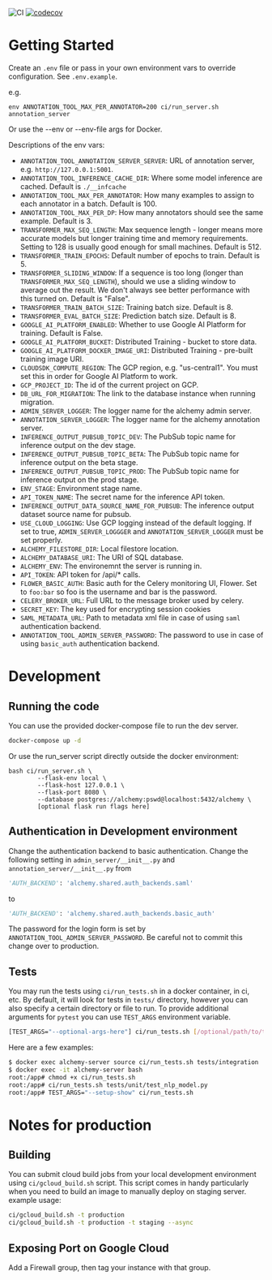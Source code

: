 ![CI](https://github.com/georgianpartners/annotation_tool/workflows/CI/badge.svg)
[![codecov](https://codecov.io/gh/georgianpartners/annotation_tool/branch/master/graph/badge.svg?token=DR90HIIVYF)](https://codecov.io/gh/georgianpartners/annotation_tool)

# Getting Started

Create an `.env` file or pass in your own environment vars to override configuration. See `.env.example`.

e.g.

```
env ANNOTATION_TOOL_MAX_PER_ANNOTATOR=200 ci/run_server.sh annotation_server
```


Or use the --env or --env-file args for Docker.

Descriptions of the env vars:

- `ANNOTATION_TOOL_ANNOTATION_SERVER_SERVER`: URL of annotation server, e.g. `http://127.0.0.1:5001`.
- `ANNOTATION_TOOL_INFERENCE_CACHE_DIR`: Where some model inference are cached. Default is `./__infcache`
- `ANNOTATION_TOOL_MAX_PER_ANNOTATOR`: How many examples to assign to each annotator in a batch. Default is 100.
- `ANNOTATION_TOOL_MAX_PER_DP`: How many annotators should see the same example. Default is 3.
- `TRANSFORMER_MAX_SEQ_LENGTH`: Max sequence length - longer means more accurate models but longer training time and memory requirements. Setting to 128 is usually good enough for small machines. Default is 512.
- `TRANSFORMER_TRAIN_EPOCHS`: Default number of epochs to train. Default is 5.
- `TRANSFORMER_SLIDING_WINDOW`: If a sequence is too long (longer than `TRANSFORMER_MAX_SEQ_LENGTH`), should we use a sliding window to average out the result. We don't always see better performance with this turned on. Default is "False".
- `TRANSFORMER_TRAIN_BATCH_SIZE`: Training batch size. Default is 8.
- `TRANSFORMER_EVAL_BATCH_SIZE`: Prediction batch size. Default is 8.
- `GOOGLE_AI_PLATFORM_ENABLED`: Whether to use Google AI Platform for training. Default is False.
- `GOOGLE_AI_PLATFORM_BUCKET`: Distributed Training - bucket to store data.
- `GOOGLE_AI_PLATFORM_DOCKER_IMAGE_URI`: Distributed Training - pre-built training image URI.
- `CLOUDSDK_COMPUTE_REGION`: The GCP region, e.g. "us-central1". You must set this in order for Google AI Platform to work.
- `GCP_PROJECT_ID`: The id of the current project on GCP.
- `DB_URL_FOR_MIGRATION`: The link to the database instance when running migration.
- `ADMIN_SERVER_LOGGER`: The logger name for the alchemy admin server.
- `ANNOTATION_SERVER_LOGGER`: The logger name for the alchemy annotation server.
- `INFERENCE_OUTPUT_PUBSUB_TOPIC_DEV`: The PubSub topic name for inference output on the dev stage.
- `INFERENCE_OUTPUT_PUBSUB_TOPIC_BETA`: The PubSub topic name for inference output on the beta stage.
- `INFERENCE_OUTPUT_PUBSUB_TOPIC_PROD`: The PubSub topic name for inference output on the prod stage.
- `ENV_STAGE`: Environment stage name.
- `API_TOKEN_NAME`: The secret name for the inference API token.
- `INFERENCE_OUTPUT_DATA_SOURCE_NAME_FOR_PUBSUB`: The inference output dataset source name for pubsub.
- `USE_CLOUD_LOGGING`: Use GCP logging instead of the default logging. If set to true, `ADMIN_SERVER_LOGGGER` and `ANNOTATION_SERVER_LOGGER` must be set properly.
- `ALCHEMY_FILESTORE_DIR`: Local filestore location.
- `ALCHEMY_DATABASE_URI`: The URI of SQL database.
- `ALCHEMY_ENV`: The environemnt the server is running in.
- `API_TOKEN`: API token for /api/* calls.
- `FLOWER_BASIC_AUTH`: Basic auth for the Celery monitoring UI, Flower. Set to `foo:bar` so foo is the username and bar is the password.
- `CELERY_BROKER_URL`: Full URL to the message broker used by celery.
- `SECRET_KEY`: The key used for encrypting session cookies
- `SAML_METADATA_URL`: Path to metadata xml file in case of using `saml` authentication backend.
- `ANNOTATION_TOOL_ADMIN_SERVER_PASSWORD`: The password to use in case of using `basic_auth` authentication backend.

# Development
## Running the code
You can use the provided docker-compose file to run the dev server. 

```bash
docker-compose up -d
```

Or use the run_server script directly outside the docker environment:

```
bash ci/run_server.sh \
        --flask-env local \
        --flask-host 127.0.0.1 \
        --flask-port 8080 \
        --database postgres://alchemy:pswd@localhost:5432/alchemy \
        [optional flask run flags here]
```

## Authentication in Development environment
Change the authentication backend to basic authentication.
Change the following setting in `admin_server/__init__.py` and `annotation_server/__init__.py`
from 

```python
'AUTH_BACKEND': 'alchemy.shared.auth_backends.saml'
```

to

```python
'AUTH_BACKEND': 'alchemy.shared.auth_backends.basic_auth'
```

The password for the login form is set by `ANNOTATION_TOOL_ADMIN_SERVER_PASSWORD`. 
Be careful not to commit this change over to production.

## Tests
You may run the tests using `ci/run_tests.sh` in a docker container, in ci, etc.
By default, it will look for tests in `tests/` directory, however you can also 
specify a certain directory or file to run. 
To provide additional arguments for `pytest` you can use `TEST_ARGS` environment variable.

```bash
[TEST_ARGS="--optional-args-here"] ci/run_tests.sh [/optional/path/to/test]
```

Here are a few examples:

```bash
$ docker exec alchemy-server source ci/run_tests.sh tests/integration
$ docker exec -it alchemy-server bash 
root:/app# chmod +x ci/run_tests.sh
root:/app# ci/run_tests.sh tests/unit/test_nlp_model.py
root:/app# TEST_ARGS="--setup-show" ci/run_tests.sh 
```

# Notes for production
## Building
You can submit cloud build jobs from your local development environment
using `ci/gcloud_build.sh` script. This script comes in handy particularly
when you need to build an image to manually deploy on staging server.
example usage:

```bash
ci/gcloud_build.sh -t production
ci/gcloud_build.sh -t production -t staging --async
```

## Exposing Port on Google Cloud
Add a Firewall group, then tag your instance with that group.
